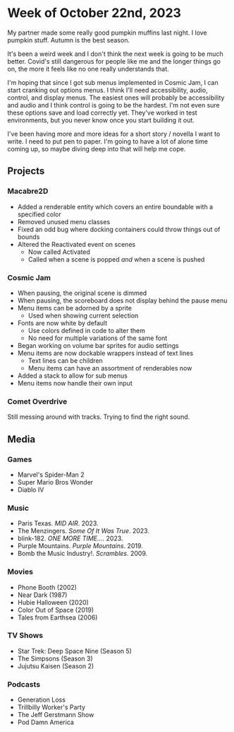 # Week of October 22nd, 2023

My partner made some really good pumpkin muffins last night. I love pumpkin stuff. Autumn is the best season.

It's been a weird week and I don't think the next week is going to be much better. Covid's still dangerous for people like me and the longer things go on, the more it feels like no one really understands that.

I'm hoping that since I got sub menus implemented in Cosmic Jam, I can start cranking out options menus. I think I'll need accessibility, audio, control, and display menus. The easiest ones will probably be accessibility and audio and I think control is going to be the hardest. I'm not even sure these options save and load correctly yet. They've worked in test environments, but you never know once you start building it out.

I've been having more and more ideas for a short story / novella I want to write. I need to put pen to paper. I'm going to have a lot of alone time coming up, so maybe diving deep into that will help me cope.

## Projects

### Macabre2D

* Added a renderable entity which covers an entire boundable with a specified color
* Removed unused menu classes
* Fixed an odd bug where docking containers could throw things out of bounds
* Altered the Reactivated event on scenes
  * Now called Activated
  * Called when a scene is popped *and* when a scene is pushed

### Cosmic Jam

* When pausing, the original scene is dimmed
* When pausing, the scoreboard does not display behind the pause menu
* Menu items can be adorned by a sprite
  * Used when showing current selection
* Fonts are now white by default
  * Use colors defined in code to alter them
  * No need for multiple variations of the same font
* Began working on volume bar sprites for audio settings
* Menu items are now dockable wrappers instead of text lines
  * Text lines can be children
  * Menu items can have an assortment of renderables now
* Added a stack to allow for sub menus
* Menu items now handle their own input

### Comet Overdrive

Still messing around with tracks. Trying to find the right sound.

## Media

### Games

* Marvel's Spider-Man 2
* Super Mario Bros Wonder
* Diablo IV

### Music

* Paris Texas. *MID AIR*. 2023.
* The Menzingers. *Some Of It Was True*. 2023.
* blink-182. *ONE MORE TIME...*. 2023.
* Purple Mountains. *Purple Mountains*. 2019.
* Bomb the Music Industry!. *Scrambles*. 2009.

### Movies

* Phone Booth (2002)
* Near Dark (1987)
* Hubie Halloween (2020)
* Color Out of Space (2019)
* Tales from Earthsea (2006)

### TV Shows

* Star Trek: Deep Space Nine (Season 5)
* The Simpsons (Season 3)
* Jujutsu Kaisen (Season 2)

### Podcasts

* Generation Loss
* Trillbilly Worker's Party
* The Jeff Gerstmann Show
* Pod Damn America